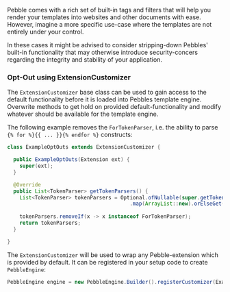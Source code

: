 ---
---

Pebble comes with a rich set of built-in tags and filters that will help you render your templates into  websites and other documents with ease. However, imagine a more specific use-case where the templates are not entirely under your control.

In these cases it might be advised to consider stripping-down Pebbles' built-in functionality that may otherwise introduce security-concers regarding the integrity and stability of your application.

### Opt-Out using ExtensionCustomizer

The `ExtensionCustomizer` base class can be used to gain access to the default functionality before it is loaded into Pebbles template engine. Overwrite methods to get hold on provided default-functionality and modify whatever should be available for the template engine.

The following example removes the `ForTokenParser`, i.e. the ability to parse `{% for %}{{ ... }}{% endfor %}` constructs:

```java
class ExampleOptOuts extends ExtensionCustomizer {

  public ExampleOptOuts(Extension ext) {
    super(ext);
  }

  @Override
  public List<TokenParser> getTokenParsers() {
    List<TokenParser> tokenParsers = Optional.ofNullable(super.getTokenParsers())
                                        .map(ArrayList::new).orElseGet(ArrayList::new);
      
    tokenParsers.removeIf(x -> x instanceof ForTokenParser);
    return tokenParsers;
  }

}
```

The `ExtensionCustomizer` will be used to wrap any Pebble-extension which is provided by default. It can be registered in your setup code to create `PebbleEngine`:

```java
PebbleEngine engine = new PebbleEngine.Builder().registerCustomizer(ExampleOptOuts::new).build();
```
